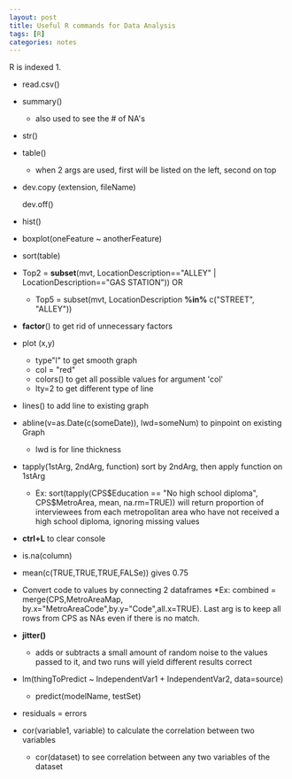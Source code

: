 ```yaml
---
layout: post
title: Useful R commands for Data Analysis
tags: [R]
categories: notes
---
```

R is indexed 1.

* read.csv()
* summary()
    * also used to see the # of NA's
* str()
* table() 
    * when 2 args are used, first will be listed on the left, second on top
* dev.copy (extension, fileName)

  dev.off()
* hist()
* boxplot(oneFeature ~ anotherFeature)
* sort(table)
* Top2 = **subset**(mvt, LocationDescription=="ALLEY" | LocationDescription=="GAS STATION")) OR
    * Top5 = subset(mvt, LocationDescription **%in%** c("STREET", "ALLEY"))
* **factor**() to get rid of unnecessary factors
* plot (x,y) 
    * type"l" to get smooth graph
    * col = "red"
    * colors() to get all possible values for argument 'col'
    * lty=2 to get different type of line
* lines() to add line to existing graph
* abline(v=as.Date(c(someDate)), lwd=someNum) to pinpoint on existing Graph
    * lwd is for line thickness
* tapply(1stArg, 2ndArg, function) sort by 2ndArg, then apply function on 1stArg
    * Ex:
    sort(tapply(CPS$Education == "No high school diploma", CPS$MetroArea, mean, na.rm=TRUE)) will return proportion of interviewees from each metropolitan area who have not received a high school diploma, ignoring missing values
* **ctrl+L** to clear console
* is.na(column)
* mean(c(TRUE,TRUE,TRUE,FALSe)) gives 0.75
* Convert code to values by connecting 2 dataframes
    *Ex: combined = merge(CPS,MetroAreaMap, by.x="MetroAreaCode",by.y="Code",all.x=TRUE). Last arg is to keep all rows from CPS as NAs even if there is no match.
* **jitter()** 
    * adds or subtracts a small amount of random noise to the values passed to it, and two runs will yield different results correct
* lm(thingToPredict ~ IndependentVar1 + IndependentVar2, data=source)
    * predict(modelName, testSet)
* residuals = errors
* cor(variable1, variable) to calculate the correlation between two variables
    * cor(dataset) to see correlation between any two variables of the dataset
    

